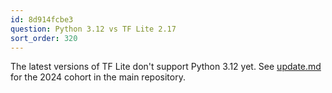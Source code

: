 ```yaml
---
id: 8d914fcbe3
question: Python 3.12 vs TF Lite 2.17
sort_order: 320
---
```


The latest versions of TF Lite don't support Python 3.12 yet. See [update.md](https://github.com/DataTalksClub/machine-learning-zoomcamp/blob/master/09-serverless/updates.md) for the 2024 cohort in the main repository.